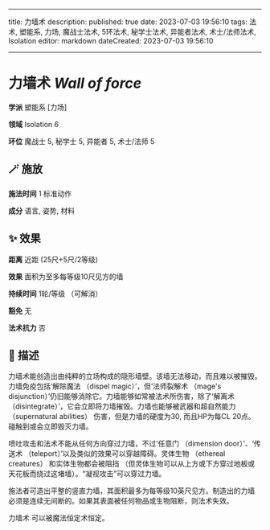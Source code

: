 
---
title: 力墙术
description: 
published: true
date: 2023-07-03 19:56:10
tags: 法术, 塑能系, 力场, 魔战士法术, 5环法术, 秘学士法术, 异能者法术, 术士/法师法术, Isolation
editor: markdown
dateCreated: 2023-07-03 19:56:10

---

# **力墙术** *Wall of force*

**学派** 塑能系 \[力场\] 

**领域** Isolation 6

**环位** 魔战士 5, 秘学士 5, 异能者 5, 术士/法师 5

## 🪄 施放

**施法时间** 1 标准动作

**成分** 语言, 姿势, 材料

## ✨ 效果  

**距离** 近距 (25尺+5尺/2等级) 

**效果** 面积为至多每等级10尺见方的墙 

**持续时间** 1轮/等级 （可解消） 

**豁免** 无

**法术抗力** 否

## 📖 描述

力墙术能创造出由纯粹的立场构成的隐形墙壁。该墙无法移动，而且难以被摧毁。力墙免疫包括‘解除魔法 （dispel magic）’，但‘法师裂解术 （mage's disjunction）’仍旧能够消除它。力墙能够如常被法术所伤害，除了‘解离术 （disintegrate）’，它会立即将力墙摧毁。力墙也能够被武器和超自然能力 （supernatural abilities） 伤害，但是力墙的硬度为30, 而且HP为每CL 20点。碰触到或会立即毁灭力墙。

喷吐攻击和法术不能从任何方向穿过力墙，不过‘任意门 （dimension door）’、‘传送术 （teleport）’以及类似的效果可以穿越障碍。灵体生物 （ethereal creatures） 和实体生物都会被阻挡 （但灵体生物可以从上方或下方穿过地板或天花板而绕过这堵墙）。“凝视攻击”可以穿过力墙。

施法者可造出平整的竖直力墙，其面积最多为每等级10英尺见方。制造出的力墙必须是连续无间断的。如果其表面被任何物品或生物阻断，则法术失效。

力墙术 可以被魔法恒定术恒定。
    